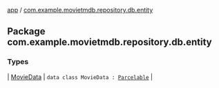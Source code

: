[app](../index.md) / [com.example.movietmdb.repository.db.entity](./index.md)

## Package com.example.movietmdb.repository.db.entity

### Types

| [MovieData](-movie-data/index.md) | `data class MovieData : `[`Parcelable`](https://developer.android.com/reference/android/os/Parcelable.html) |

